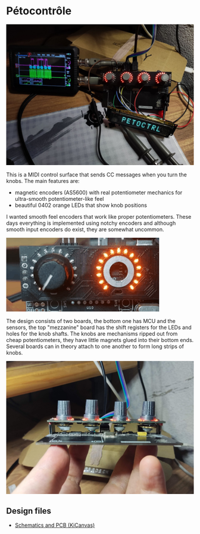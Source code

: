 # Pétocontrôle

![front](doc/front_vfd.jpg)

This is a MIDI control surface that sends CC messages when you turn the knobs. The main features are:

 * magnetic encoders (AS5600) with real potentiometer mechanics for ultra-smooth potentiometer-like feel
 * beautiful 0402 orange LEDs that show knob positions

I wanted smooth feel encoders that work like proper potentiometers. These days everything is implemented using notchy encoders and although smooth input encoders do exist, they are somewhat uncommon.

![front](doc/0402-petocontrole.gif)

The design consists of two boards, the bottom one has MCU and the sensors, the top "mezzanine" board has the shift registers for the LEDs and holes for the knob shafts. 
The knobs are mechanisms ripped out from cheap potentiometers, they have little magnets glued into their bottom ends. Several boards can in theory attach to one another to form long strips of knobs.

![front](doc/sideview.jpg)

## Design files
 * [Schematics and PCB (KiCanvas)](https://kicanvas.org/?github=https://github.com/svofski/lepetomane-control/tree/master/kicad)
 
